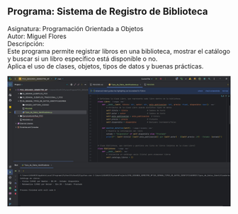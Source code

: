 ## Programa: Sistema de Registro de Biblioteca  
Asignatura: Programación Orientada a Objetos  
Autor: Miguel Flores  
Descripción:  
Este programa permite registrar libros en una biblioteca, mostrar el catálogo y buscar si un libro específico está disponible o no.  
Aplica el uso de clases, objetos, tipos de datos y buenas prácticas.

![SEMANA_5.jpg](IMAGEN_CAPTURA_CODIGO/SEMANA_5.jpg)

